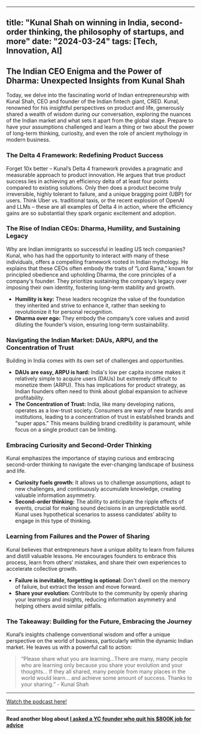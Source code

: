 
---
title: "Kunal Shah on winning in India, second-order thinking, the philosophy of startups, and more"
date: "2024-03-24"
tags: [Tech, Innovation, AI]
---

##  The Indian CEO Enigma and the Power of Dharma: Unexpected Insights from Kunal Shah

Today, we delve into the fascinating world of Indian entrepreneurship with Kunal Shah, CEO and founder of the Indian fintech giant, CRED.  Kunal, renowned for his insightful perspectives on product and life, generously shared a wealth of wisdom during our conversation, exploring the nuances of the Indian market and what sets it apart from the global stage.  Prepare to have your assumptions challenged and learn a thing or two about the power of long-term thinking, curiosity, and even the role of ancient mythology in modern business.

###  The Delta 4 Framework: Redefining Product Success

Forget 10x better – Kunal’s Delta 4 framework provides a pragmatic and measurable approach to product innovation. He argues that true product success lies in achieving an efficiency delta of at least four points compared to existing solutions. Only then does a product become truly irreversible, highly tolerant to failure, and a unique bragging point (UBP) for users. Think Uber vs. traditional taxis, or the recent explosion of OpenAI and LLMs – these are all examples of Delta 4 in action, where the efficiency gains are so substantial they spark organic excitement and adoption.

###  The Rise of Indian CEOs: Dharma, Humility, and Sustaining Legacy

Why are Indian immigrants so successful in leading US tech companies? Kunal, who has had the opportunity to interact with many of these individuals, offers a compelling framework rooted in Indian mythology. He explains that these CEOs often embody the traits of “Lord Rama,” known for principled obedience and upholding Dharma, the core principles of a company's founder.  They prioritize sustaining the company’s legacy over imposing their own identity, fostering long-term stability and growth.  

*  **Humility is key:**  These leaders recognize the value of the foundation they inherited and strive to enhance it, rather than seeking to revolutionize it for personal recognition. 
*  **Dharma over ego:**  They embody the company’s core values and avoid diluting the founder’s vision, ensuring long-term sustainability.

###  Navigating the Indian Market: DAUs, ARPU, and the Concentration of Trust

Building in India comes with its own set of challenges and opportunities. 

* **DAUs are easy, ARPU is hard:** India's low per capita income makes it relatively simple to acquire users (DAUs) but extremely difficult to monetize them (ARPU). This has implications for product strategy, as Indian founders often need to think about global expansion to achieve profitability. 
*  **The Concentration of Trust:** India, like many developing nations, operates as a low-trust society.  Consumers are wary of new brands and institutions, leading to a concentration of trust in established brands and "super apps." This means building brand credibility is paramount, while focus on a single product can be limiting.

###  Embracing Curiosity and Second-Order Thinking

Kunal emphasizes the importance of staying curious and embracing second-order thinking to navigate the ever-changing landscape of business and life.

*  **Curiosity fuels growth:** It allows us to challenge assumptions, adapt to new challenges, and continuously accumulate knowledge, creating valuable information asymmetry.
*  **Second-order thinking:** The ability to anticipate the ripple effects of events, crucial for making sound decisions in an unpredictable world.  Kunal uses hypothetical scenarios to assess candidates’ ability to engage in this type of thinking.

###  Learning from Failures and the Power of Sharing

Kunal believes that entrepreneurs have a unique ability to learn from failures and distill valuable lessons. He encourages founders to embrace this process, learn from others’ mistakes, and share their own experiences to accelerate collective growth.

*  **Failure is inevitable, forgetting is optional:**  Don't dwell on the memory of failure, but extract the lesson and move forward.
*  **Share your evolution:**  Contribute to the community by openly sharing your learnings and insights, reducing information asymmetry and helping others avoid similar pitfalls.

###  The Takeaway: Building for the Future, Embracing the Journey

Kunal’s insights challenge conventional wisdom and offer a unique perspective on the world of business, particularly within the dynamic Indian market.  He leaves us with a powerful call to action:

> “Please share what you are learning…There are many, many people who are learning only because you share your evolution and your thoughts… If they all shared, many people from many places in the world would learn… and achieve some amount of success. Thanks to your sharing.” - Kunal Shah

---
        




<a href="https://youtube.com/watch?v=EgBOVDzUUAA" target="_blank">Watch the podcast here!</a>


---

**Read another blog about [I asked a YC founder who quit his $800K job for advice](./20231121-rahulpandey-wilsonlimsetiawan.md)**
